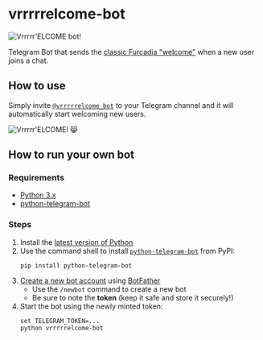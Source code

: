 # vrrrrrelcome-bot

![Vrrrrr'ELCOME bot!](https://user-images.githubusercontent.com/67404553/147509116-b4fec164-aa60-4b79-bf12-a14458f45ba1.png)

Telegram Bot that sends the [classic Furcadia "welcome"](https://youtu.be/TrR9YKOeZA0) when a new user joins a chat.

## How to use

Simply invite [`@vrrrrrelcome_bot`](https://t.me/vrrrrrelcome_bot) to your Telegram channel and it will automatically start welcoming new users.

![Vrrrrr'ELCOME! 😸](https://user-images.githubusercontent.com/67404553/145514823-37048f6e-c71e-4bfe-b919-a591fbb0b5ea.png)

## How to run your own bot

### Requirements
- [Python 3.x](https://www.python.org/)
- [python-telegram-bot](https://python-telegram-bot.org/)

### Steps

1. Install the [latest version of Python](https://www.python.org/downloads/)
2. Use the command shell to install [`python-telegram-bot`](https://pypi.org/project/python-telegram-bot/) from PyPI:
   ```
   pip install python-telegram-bot
   ```
3. [Create a new bot account](https://core.telegram.org/bots#creating-a-new-bot) using [BotFather](https://t.me/botfather)
   - Use the `/newbot` command to create a new bot
   - Be sure to note the **token** (keep it safe and store it securely!)
4. Start the bot using the newly minted token:
   ```
   set TELEGRAM_TOKEN=...
   python vrrrrrelcome-bot
   ```
